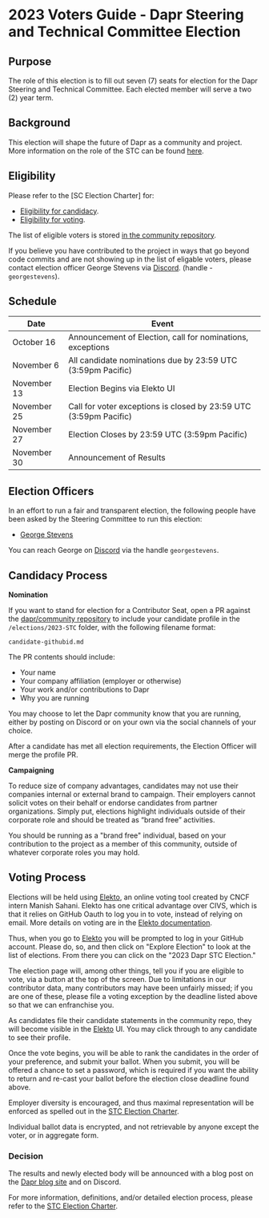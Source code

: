 # 2023 Voters Guide - Dapr Steering and Technical Committee Election

## Purpose

The role of this election is to fill out seven (7) seats for election for the Dapr Steering and Technical Committee.
Each elected member will serve a two (2) year term.  

## Background

This election will shape the future of Dapr as a community and project. More information on the role of the STC can be found [here](https://github.com/dapr/community/blob/master/steering-and-technical-committee-charter.md#charter).

## Eligibility

Please refer to the [SC Election Charter] for:

- [Eligibility for candidacy](https://github.com/dapr/community/blob/master/steering-and-technical-committee-charter.md#candidate-eligibility).
- [Eligibility for voting](https://github.com/dapr/community/blob/master/steering-and-technical-committee-charter.md#eligibility-to-vote).

The list of eligible voters is stored [in the community repository](./voters.yaml).

If you believe you have contributed to the project in ways that go beyond code commits and are not showing up in the list of eligable voters, please contact election officer George Stevens via [Discord](https://aka.ms/dapr-discord). (handle - `georgestevens`).

## Schedule

| Date         | Event                    |
| ------------ | ------------------------ |
| October 16   | Announcement of Election, call for nominations, exceptions |
| November 6   | All candidate nominations due by 23:59 UTC (3:59pm Pacific) |
| November 13  | Election Begins via Elekto UI |
| November 25  | Call for voter exceptions is closed by 23:59 UTC (3:59pm Pacific) |
| November 27  | Election Closes by 23:59 UTC (3:59pm Pacific) |
| November 30   | Announcement of Results |

## Election Officers

In an effort to run a fair and transparent election, the following people
have been asked by the Steering Committee to run this election:

- [George Stevens](https://github.com/georgestevens99)

You can reach George on [Discord](https://aka.ms/dapr-discord) via the handle `georgestevens`.

## Candidacy Process

**Nomination**

If you want to stand for election for a Contributor Seat, open a PR against the
[dapr/community repository](https://github.com/dapr/community) to include
your candidate profile in the `/elections/2023-STC` folder, with the following
filename format:

```
candidate-githubid.md
```

The PR contents should include:

* Your name
* Your company affiliation (employer or otherwise)
* Your work and/or contributions to Dapr
* Why you are running

You may choose to let the Dapr community know that you are running, either by posting on Discord or on your own via the social channels of your choice.

After a candidate has met all election requirements, the Election Officer will
merge the profile PR.

**Campaigning**

To reduce size of company advantages, candidates may not use their companies internal or external brand to campaign. Their employers cannot solicit votes on their behalf or endorse candidates from partner organizations. Simply put, elections highlight individuals outside of their corporate role and should be treated as “brand free” activities.

You should be running as a "brand free" individual, based on your contribution
to the project as a member of this community, outside of whatever corporate
roles you may hold.

## Voting Process

Elections will be held using [Elekto](https://elekto.dev/), an online voting tool created by CNCF 
intern Manish Sahani.  Elekto has one critical advantage over CIVS, which is
that it relies on GitHub Oauth to log you in to vote, instead of relying on 
email. More details on voting are in the [Elekto documentation](https://elekto.dev/docs/).

Thus, when you go to [Elekto](https://elekto.dev/) you will be prompted to log in your GitHub account.
Please do, so, and then click on "Explore Election" to look at the list of 
elections.  From there you can click on the "2023 Dapr STC Election."

The election page will, among other things, tell you if you are eligible to vote,
via a button at the top of the screen. Due to limitations in our contributor
data, many contributors may have been unfairly missed; if you are one of these,
please file a voting exception by the deadline listed above so that we can
enfranchise you.

As candidates file their candidate statements in the community repo, they will
become visible in the [Elekto](https://elekto.dev/) UI.  You may click through to any candidate
to see their profile.

Once the vote begins, you will be able to rank the candidates in the order of
your preference, and submit your ballot.  When you submit, you will be offered
a chance to set a password, which is required if you want the ability to return
and re-cast your ballot before the election close deadline found above.

Employer diversity is encouraged, and thus maximal representation will be
enforced as spelled out in the [STC Election Charter](https://github.com/dapr/community/blob/master/steering-and-technical-committee-charter.md#composition).

Individual ballot data is encrypted, and not retrievable by 
anyone except the voter, or in aggregate form.

### Decision

The results and newly elected body will be announced with a blog post on the [Dapr blog site](https://blog.dapr.io/) and on Discord.

For more information, definitions, and/or detailed election process, please refer to
the [STC Election Charter](https://github.com/dapr/community/blob/master/steering-and-technical-committee-charter.md#election-procedure).
